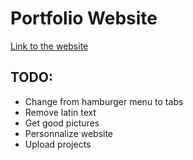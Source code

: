 # Portfolio Website
[Link to the website](https://jorislimonier.github.io/)



## TODO:
- Change from hamburger menu to tabs
- Remove latin text
- Get good pictures
- Personnalize website
- Upload projects
